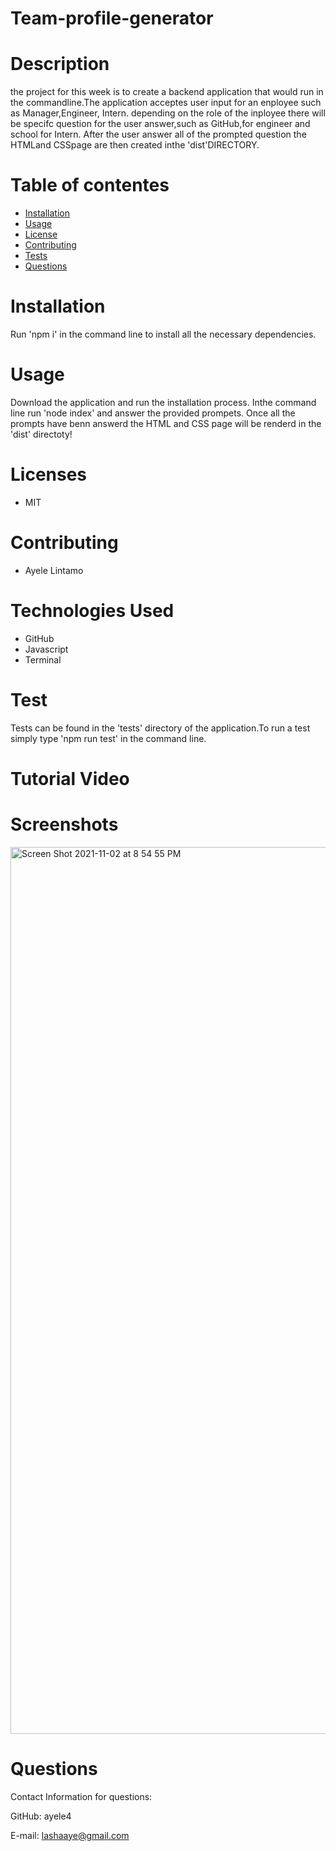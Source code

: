 # Team-profile-generator

# Description

the project for this week is to create a backend application that would run in the commandline.The application acceptes user input for an enployee such as Manager,Engineer, Intern. depending on the role of the inployee there will be specifc question for the user answer,such as GitHub,for engineer and school for Intern. After the user answer all of the prompted question the HTMLand CSSpage are then created inthe 'dist'DIRECTORY.

# Table of contentes

- [Installation](#installation)
- [Usage](usage)
- [License](license)
- [Contributing](contributing)
- [Tests](tests)
- [Questions](questions)

# Installation

Run 'npm i' in the command line to install all the necessary dependencies.

# Usage
 
Download the application and run the installation process. Inthe command line run 'node index' and answer the provided prompets. Once all the prompts have benn answerd the HTML and CSS page will be renderd in the 'dist' directoty!

# Licenses

* MIT
# Contributing

* Ayele Lintamo
# Technologies Used

* GitHub
* Javascript
* Terminal

# Test 
 Tests can be found in the 'tests' directory of the application.To run a test simply type 'npm run test' in the command line.

# Tutorial Video


# Screenshots
<img width="1419" alt="Screen Shot 2021-11-02 at 8 54 55 PM" src="https://user-images.githubusercontent.com/84227686/140008325-7e3d213d-f14d-4c06-8fc2-05a9d9e34c2b.png">

# Questions

Contact Information for questions:

GitHub: ayele4

E-mail: lashaaye@gmail.com
